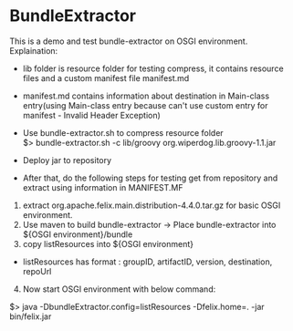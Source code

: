 BundleExtractor  
===============  
This is a demo and test bundle-extractor on OSGI environment.  
Explaination:  
- lib folder is resource folder for testing compress, it contains resource files and a custom manifest file manifest.md  
- manifest.md contains information about destination in Main-class entry(using Main-class entry because can't use custom entry for manifest - Invalid Header Exception)   
- Use bundle-extractor.sh to compress resource folder  
    $> bundle-extractor.sh -c lib/groovy org.wiperdog.lib.groovy-1.1.jar  
    
- Deploy jar to repository 
- After that, do the following steps for testing get from repository and extract using information in MANIFEST.MF  

1. extract org.apache.felix.main.distribution-4.4.0.tar.gz for basic OSGI environment.  
2. Use maven to build bundle-extractor -> Place bundle-extractor into ${OSGI environment}/bundle  
3. copy listResources into ${OSGI environment}  
  - listResources has format : groupID, artifactID, version, destination, repoUrl  
  
4. Now start OSGI environment with below command:  
  
  $> java -DbundleExtractor.config=listResources -Dfelix.home=. -jar bin/felix.jar
